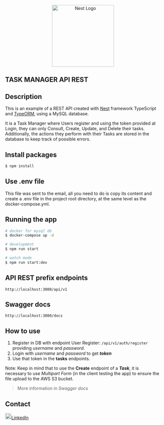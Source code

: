 <p align="center">
  <a href="http://nestjs.com/" target="blank"><img src="https://nestjs.com/img/logo-small.svg" width="200" alt="Nest Logo" /></a>
</p>

[circleci-image]: https://img.shields.io/circleci/build/github/nestjs/nest/master?token=abc123def456
[circleci-url]: https://circleci.com/gh/nestjs/nest

## TASK MANAGER API REST

  <!--[![Backers on Open Collective](https://opencollective.com/nest/backers/badge.svg)](https://opencollective.com/nest#backer)
  [![Sponsors on Open Collective](https://opencollective.com/nest/sponsors/badge.svg)](https://opencollective.com/nest#sponsor)-->

## Description

This is an example of a REST API created with  [Nest](https://github.com/nestjs/nest) framework TypeScript and [TypeORM](https://github.com/typeorm/typeorm), using a MySQL database.

It is a Task Manager where Users register and using the token provided at Login, they can only Consult, Create, Update, and Delete their tasks. Additionally, the actions they perform with their Tasks are stored in the database to keep track of possible errors.
## Install packages

```bash
$ npm install
```
## Use .env file
This file was sent to the email, all you need to do is copy its content and create a .env file in the project root directory, at the same level as the docker-compose.yml.

## Running the app

```bash
# docker for mysql db
$ docker-compose up -d

# development
$ npm run start

# watch mode
$ npm run start:dev

```
## API REST prefix endpoints
`http://localhost:3000/api/v1`

## Swagger docs
 `http://localhost:3000/docs`

## How to use

1.  Register in DB with endpoint User Register: `/api/v1/auth/register` providing *username* and *password*.
2. Login with *username* and *password* to get ***token***
3. Use that token in the **tasks** endpoints.

Note: Keep in mind that to use the **Create** endpoint of a ***Task***, it is necessary to use *Multipart Form* (in the client testing the app) to ensure the file upload to the AWS S3 bucket.

> More information in *Swagger docs*

## Contact
<a href="https://www.linkedin.com/in/ariel-alvarez-gasca-4338812aa/" target="_blank"><img  src="https://upload.wikimedia.org/wikipedia/commons/thumb/8/81/LinkedIn_icon.svg/2048px-LinkedIn_icon.svg.png?style=social&label=LinkedIn" width="20" height="20">LinkedIn</a>
